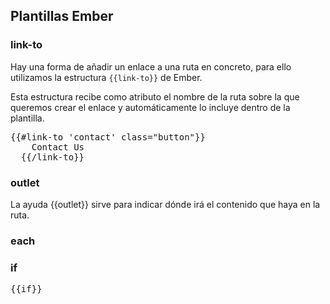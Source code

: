 

## Plantillas Ember




### link-to

Hay una forma de añadir un enlace a una ruta en concreto, para ello utilizamos la estructura <code>{{link-to}}</code> de Ember.

Esta estructura recibe como atributo el nombre de la ruta sobre la que queremos crear el enlace y automáticamente lo incluye dentro de la plantilla.

<pre>{{#link-to 'contact' class="button"}}
    Contact Us
  {{/link-to}}</pre>


### outlet

La ayuda {{outlet}} sirve para indicar dónde irá el contenido que haya en la ruta.



### each




### if


<pre>{{if}}</pre>
